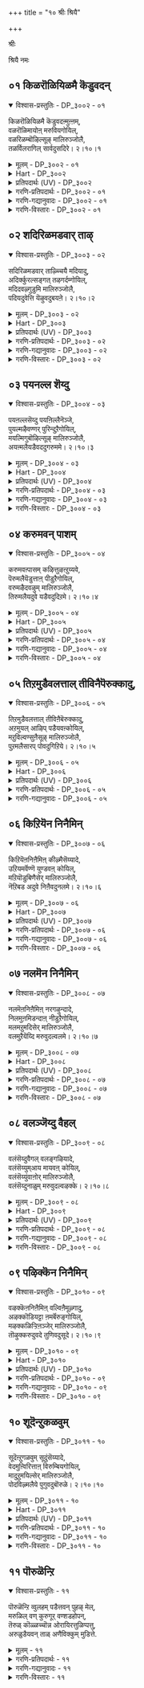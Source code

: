+++
title = "१० श्रीः श्रियै"

+++

श्रीः

श्रियै नमः

## ०१ किळरॊळियिळमै कॆडुवदन्

<details open><summary>विश्वास-प्रस्तुतिः - DP_३००२ - ०१</summary>

किळरॊळियिळमै कॆडुवदऩ्मुऩ्ऩम्,  
वळरॊळिमायोऩ् मरुवियगोयिल्,  
वळरिळम्बॊऴिल्सूऴ् मालिरुञ्जोलै,  
तळर्विलरागिल् सार्वदुसदिरे। २।१०।१
</details>

<details><summary>मूलम् - DP_३००२ - ०१</summary>

किळरॊळियिळमै कॆडुवदऩ्मुऩ्ऩम्,  
वळरॊळिमायोऩ् मरुवियगोयिल्,  
वळरिळम्बॊऴिल्सूऴ् मालिरुञ्जोलै,  
तळर्विलरागिल् सार्वदुसदिरे। २।१०।१
</details>

<details><summary>Hart - DP_३००२</summary>

Before you grow old and your youth goes away  
it is good to go to the temple  
where Māyon shines in Thirumalirunjolai  
surrounded by fresh flourishing groves:  
Going there, worshiping him without holding back X  
and dancing is the best thing you can do:
</details>

<details><summary>प्रतिपदार्थः (UV) - DP_३००२</summary>

**किळर्** = अऱिवु कॊऴुन्दु विट्टु वळरुम्; **ऒळि इळमै** = ऒळियोडु कूडिऩ इळमै; **कॆडुवदऩ् मुऩ्ऩम्** = कॆडुवदऱ्कु मुऩ्ऩे; **वळर् ऒळि** = इङ्गे वळर्गिऩ्ऱ ऒळियुडैय; **मायोऩ्** = ऎम्बॆरुमाऩ्; **मरुविय कोयिल्** = पॊरुन्दि इरुक्कुम् कोयिल्; **वळर् इळम्** = वळर्गिऩ्ऱ इळम्; **पॊऴिल् सूऴ्** = सोलैगळाल् सूऴन्द; **मालिरुञ्जोलै** = तिरुमालिरुञ्जोलै मलैयै; **तळर्वु** = तळर्चि; **इलर् आगि** = इल्लामल् इरुक्कुम् पोदे; **सार्वदु सदिरे** = सॆऩ्ऱु सेर्वदु मेलाऩदु
</details>

<details><summary>गरणि-प्रतिपदार्थः - DP_३००२ - ०१</summary>

किळर् =उक्किबरुव, ऒळि = तेजस्सू, इळमै = यौवनवू, कॆडुवदन् मुन्नम् = \(हाळागुवुदक्कॆ\) कॆडुवुदक्कॆ मुञ्चितवागिये, वळर् ऒळि = कडमॆयागद \(बॆळॆयुत्तिरुव\) तेजस्सन्नुळ्ळ, मायोन् = आश्चर्यकारियु \(भगवन्तनु\), मरुविय = नॆलसिरुव, कोयिल् = मन्दिरवागि, वळर् = बॆळॆयुत्तिरुव, इळ = ऎळॆय प्रायद, पिऴिल् = तोपुगळिन्द, शूऴ् = सुत्तुवरिदिरुव, मालिरुञ्जोलै = तिरुमालिरुञ्जोलैमलै क्षेत्रवन्नु कुरितु, तळर् वु इलर् = अलक्ष्यविल्लदवरु, आहिल् = आदरॆ, \(अवरु\), शार् वदु = सेरुवुदु, शदिरे = महदैश्वर्यवन्ने. 
</details>

<details><summary>गरणि-गद्यानुवादः - DP_३००२ - ०१</summary>

उक्कि बरुव तेजस्सू यौवनवू कॆडुवुदक्कॆ मुञ्चॆये, कडमॆयागद \(बॆळॆयुत्तिरुव\) तेजस्सन्नुळ्ल आश्चर्यकारियु \(भगवन्तनु\) नॆलसिरुव मन्दिरवागि, बॆळॆयुत्तिरुव ऎळॆय प्रायद तोपुगळिन्द सुत्तुवरिदिरुव तिरुमालिरुञ्जोलैमलै क्षेत्रवन्नु कुरितु अलक्षिसिदवरादरॆ, अवरु सेरुवुदु महदैश्वर्यवन्ने.
</details>

<details><summary>गरणि-विस्तारः - DP_३००२ - ०१</summary>

मनुष्यनु चिक्कवनागिरुवागले, अवन ऎळॆय प्रायदल्ले, माडबेकाद ऒन्दु मुख्य कॆलसविदॆ. सामान्यवागि, ऎल्लरन्तॆ, प्रापञ्चिक जीवनक्कॆ सम्बन्धिसिद कॆलसगळन्ने माडुत्ता कालकळॆयुवुदर बदलागि, तन्न उद्धारक्कागियू तानु यत्निसबेडवे? प्रापञ्चिक सम्बन्धवाद कॆलसगळिन्द ’बन्धन’ हॆच्चुवुदे विना ’बिडुगडॆ’युण्टागुवुदिल्ल. तन्न आत्मोद्धार कार्यक्कागि प्रतियॊब्बनू ऎळॆय वयस्सिनिन्दले मनःपूर्वकवागि प्रयत्निसबेकु. 

चिक्क वयस्सिनिन्दले माडबहुदाद आत्मोन्नतिय कार्य यावुदु? भगवन्तनु देशद बेरॆबेरॆ कडॆगळल्लि अर्चास्वरूपनागि नॆलसिद्दानॆ. इन्थ स्थळगळन्नु पवित्रक्षेत्रगळु ऎन्नुत्तारॆ. ई पवित्र क्षेत्रगळिगॆ होगुवुदु. अल्लि दिव्यमङ्गळ विग्रहनाद स्वामियन्नु दर्शन माडुवुदु. अवन तिरुवडिगळ सेवॆयल्लि आसक्ति वहिसुवुदु. इदरिन्द भक्ति हॆच्चि, भगवत्कृपॆगॆ तक्कवनागुत्तानॆ. इदु सुलभवू, हितवू, सन्तोषकरवू आदद्दु. 

इन्थ पवित्र क्षेत्रगळु भारतदल्लिनूर ऎण्टिवॆ ऎन्दु परिगणिसलागिदॆ. अवुगळल्लि ऒन्दु ई पाशुरदल्लि सूचिसिरुव तिरुमालिरुञ्जोलैमलै ऎम्बुदु. सुन्दरवागि बॆळॆयुत्तिरुव गिडमरगळिन्द तुम्बि शोभिसुव बॆट्टद मेल्गडॆ ऒन्दु देवालय. रमणीयवाद प्रकृतिय नडुवॆ भगवन्तनु. भक्तोद्धारक्कागिये अल्लि नॆलसिद्दानॆ. 

आळ्वाररु हेळुत्तारॆ- वयस्सु चिक्कदागिरुवागले, यौवन उक्कि बरुत्तिरुवागले, ऎन्दरॆ, देहदल्लि बलवू उत्साहवू तुम्बि, अवु कुन्दिहोगुवुदक्कॆ मुञ्चितवागिये, आश्चर्यकारियाद भगवन्तनु नॆलसिरुव पवित्रक्षेत्रगळल्लि ऒन्दागि, सस्यसमृद्धवागि, रमणीयवागि शोभिसुव तिरुमालिरुञ्जोलैमलै क्षेत्रक्कॆ यारु आसक्तियिन्द होगुत्तारो अवरुमहदैश्वर्य निधियाद भगवन्तनॊडनॆ सम्बन्धवन्नु पडॆदुकॊळ्ळुत्तारॆ.
</details>

## ०२ शदिरिळमडवार् ताऴ्

<details open><summary>विश्वास-प्रस्तुतिः - DP_३००३ - ०२</summary>

सदिरिळमडवार् ताऴ्च्चियै मदियादु,  
अदिर्क्कुरल्सङ्गत् तऴगर्दम्गोयिल्,  
मदिदवऴ्गुडुमि मालिरुञ्जोलै,  
पदियदुवेत्ति यॆऴुवदुबयऩे। २।१०।२
</details>

<details><summary>मूलम् - DP_३००३ - ०२</summary>

सदिरिळमडवार् ताऴ्च्चियै मदियादु,  
अदिर्क्कुरल्सङ्गत् तऴगर्दम्गोयिल्,  
मदिदवऴ्गुडुमि मालिरुञ्जोलै,  
पदियदुवेत्ति यॆऴुवदुबयऩे। २।१०।२
</details>

<details><summary>Hart - DP_३००३</summary>

The purpose of your life  
is to go to that temple and worship him  
in Thirumalirunjolai hills  
where the moon shines on the tops of the peaks  
and the roaring sound of the conches  
in the beautiful lord’s temple  
is louder than the music of the dances  
of lovely young women:
</details>

<details><summary>प्रतिपदार्थः (UV) - DP_३००३</summary>

**सदिर् इळ** = अऴगैयुम् इळमैयैयुम् उडैय; **मडवार्** = पॆण्गळिऩ्; **ताऴ्च्चियै** = पॊय्प् पेच्चुक्कळै; **मदियादु** = मदिक्कामल् मयङ्गामल्; **अदिर् कुरल्** = मुऴङ्गुगिऱ; **सङ्गत्तु** = पाञ्जजऩ्यत्तै उडैयवरुम्; **अऴगर् तम्** = अऴगरुमाऩ ऎम्बॆरुमाऩ्; **कोयिल्** = इरुक्कुम् कोयिल्; **मदि तवऴ्** = सन्दिरऩ् तवऴुम्; **कुडुमि** = सिगरत्तैयुडैय; **मालिरुञ्जोलै** = तिरुमालिरुञ्जोलै ऎऩ्ऩुम्; **पदियदु एत्ति** = अन्द तिरुप्पदियैत् तुदित्तु; **ऎऴुवदु** = पिऱविप् पॆरुङ्गडलिलिरुन्दु ऎऴुवदे; **पयऩे** = पयऩागुम्
</details>

<details><summary>गरणि-प्रतिपदार्थः - DP_३००३ - ०२</summary>

शदिर् = सॊबगिन, इळ = यौवनद, मडवार् = स्त्रीयर, ताऴ् च्चियै = सम्मोहनवन्नु, मदियादु = लक्षिसदॆ, अदिर् कुरल् शङ्गत्तु= मॊळगुव सद्दुळ्ळ शङ्खवुळ्ळ, अऴिहर् तम् कोयिल् = अळहर् अवर आलयवागि, मदि = चन्द्रनु, तवऴ् = तॆवळुवन्थ, कुडुमि = शिखरवुळ्ळ, मालिरुञ्जोलै = तिरुमालिरुञ्जोलैमलै ऎम्ब, पदि अदु= आ तिरुपतियन्नु, एत्ति = स्तुतिसि, ऎळुवदु = उद्धारगॊळ्ळुवुदु, पयने = प्रयोजनवे अल्लवे\! 
</details>

<details><summary>गरणि-गद्यानुवादः - DP_३००३ - ०२</summary>

सॊबगिन, यौवनद, स्त्रीयर सम्मोहवन्नु लक्षिसदॆ, मॊळगुव सद्दिन शङ्खवुळ्ळ अळहर् = अवर आलयवागिरुव, चन्द्रनु तॆवळुवन्थ शिखरवुळ्ळ, तिरुमालिरुञ्जोलै ऎम्ब आ तिरुपतियन्नु स्तुतिसि उद्धारगॊळ्ळुवुदु प्रयोजनवल्लवे? 
</details>

<details><summary>गरणि-विस्तारः - DP_३००३ - ०२</summary>

सॊबगिन, यौवनद, स्त्रीयर सम्मोहवन्नु लक्षिसदॆ, मॊळगुव सद्दिन शङ्खवुळ्ळ अळहर्-अवर आलयवागिरुव, चन्द्रनु तॆवळुवन्थ शिखरवुळ्ळ, तिरुमालिरुञ्जोलै ऎम्ब आ तिरुपतियन्नु स्तुतिसि उद्धारगॊळ्ळुवुदु प्रयोजनवल्लवे? 

उत्तमवाद प्रयोजन यावुदु? सुन्दरियरू यौवनवतियरू आद स्त्रीयर वैयारक्कू सम्मोहनक्कू ऒळगागि विषयसुखदल्लि तॊडगुवुदे? अथवा, नाना पवित्र क्षेत्रगळल्लि नॆलसिरुव भगवन्तनन्नु भजिसि पूजिसि उज्जीवनगॊळ्ळुवुदे? 

आळ्वाररु हेळुत्तारॆ- सुन्दर युवतियर सम्मोहनवन्नु लक्षिसदॆ, इन्द्रिय चापल्यक्कॆ ऒळगागदॆ, पवित्र क्षेत्र \(तिरुपति\) ऎनिसिद तिरुमालिरुं जोलै मलॆय अत्युन्नत शिखरदल्लि ’अऴहर्’ आगि नॆलसिरुव भगवन्तनन्नु कॊण्डाडुवुदरिन्द उज्जीवनगॊळ्ळुवुदे परम पुरुषार्थ, लक्ष्यवन्नॆल्ला अत्तकडॆगे तिरुगिसबेकु. 

“शदिर्” ऎम्बुदक्कॆ हिरिमॆ, महदैश्वर्य, सॊबगु, नॆलॆ, नाट्य, वैयार” ऎन्दॆल्ल अर्थवागुत्तदॆ.
</details>

## ०३ पयनल्ल शॆय्दु

<details open><summary>विश्वास-प्रस्तुतिः - DP_३००४ - ०३</summary>

पयऩल्लसॆय्दु पयऩिल्लैनॆञ्जे,  
पुयल्मऴैवण्णर् पुरिन्दुऱैगोयिल्,  
मयल्मिगुबॊऴिल्सूऴ् मालिरुञ्जोलै,  
अयऩ्मलैयडैवददुगरुममे। २।१०।३
</details>

<details><summary>मूलम् - DP_३००४ - ०३</summary>

पयऩल्लसॆय्दु पयऩिल्लैनॆञ्जे,  
पुयल्मऴैवण्णर् पुरिन्दुऱैगोयिल्,  
मयल्मिगुबॊऴिल्सूऴ् मालिरुञ्जोलै,  
अयऩ्मलैयडैवददुगरुममे। २।१०।३
</details>

<details><summary>Hart - DP_३००४</summary>

O heart! Doing useless things is not fruitful:  
The purpose of your life is to go to the divine hill  
of Thirumalirunjolai surrounded by beautiful groves  
and to worship the cloud-colored lord there:
</details>

<details><summary>प्रतिपदार्थः (UV) - DP_३००४</summary>

**नॆञ्जे!** = मऩमे!; **पयऩ् अल्ल** = पयऩऱ्ऱ सॆयलै; **सॆय्दु पयऩ् इल्लै** = सॆय्वदाल् पयऩिल्लै; **पुयल् मऴै** = मऴै पॆय्युम् मेगम् पोऩ्ऱ; **वण्णर्** = निऱत्तैयुडैय ऎम्बॆरुमाऩ्; **पुरिन्दु उऱै कोयिल्** = विरुम्बि वसिक्कुम् कोयिल्; **मयल् मिगु** = पार्प्पवर्गळैक् कवरुम् अऴगुडैय; **पॊऴिल् सूऴ्** = सोलैगळाल् सूऴ्न्द; **मालिरुञ्जोलै** = तिरुमालिरुञ्जोलै मलैयिऩ्; **अयऩ् मलै** = अरुगिलुळ्ळ मलैयै; **अडैवदु** = अडैवदुम्; **अदु करुममे** = सिऱन्ददे
</details>

<details><summary>गरणि-प्रतिपदार्थः - DP_३००४ - ०३</summary>

पयन् अल्ल = उपयोगविल्लद्दन्नु \(निष्फलवादद्दन्नु\), शॆय्दु = माडुवुदरिन्द, पयन् इल्लै नॆञ्जे = प्रयोजनविल्ल, मनस्से, पुयल् = वर्षाकालद, मऴै = मोडद, वण्नर् = बण्णदवनाद स्वामियु, पुरिन्दु= आशॆयिन्द, उऱै = नॆलसिरुव, कोयिल्= देवालयवाद, मयल् मिहु = बहळवागि भ्रान्तिगॊळिसुव, पॊऴिल् = तोपुगळिन्द, शूऴ् = सुत्तुवरिदिरुव, मालिरुञ्जोलै = तिरुमालिरुञ्जोलैमलै ऎम्ब, अयन् मलै = हुट्टिल्लदवन तिरुमलॆयन्नु \(बॆट्टवन्नु\), अडैवदु अदु = सेरुवुदु ऎम्बुदु, करुममे = कर्तव्यवे. 
</details>

<details><summary>गरणि-गद्यानुवादः - DP_३००४ - ०३</summary>

मनस्से, उपयोगविल्लद्दन्नु \(निष्फलवादद्दन्नु\) माडुवुदरिन्द प्रयोजनविल्ल. मळॆगालद मोडद बण्णदवनाद स्वामियु आशॆयिन्द नॆलसिरुव देवालयवाद, बहळवागि भ्रान्तिगॊळिसुव \(चित्ताकर्षकवाद\) तोपुगळिन्द सुत्तुवरिदिरुव तिरुमालिरुञ्जोलैमलै ऎम्ब, हुट्टिल्लदवन बॆट्टवन्नु सेरुवुदे कर्तव्य. 
</details>

<details><summary>गरणि-विस्तारः - DP_३००४ - ०३</summary>

आळ्वाररु हेळुत्तारॆ- विषय सुखक्कॆ ऒळपडुवुदु निष्फलवाद कॆलस. अदक्कॆ ईडागि प्रयोजनवेनु? तिरुमालिरुञ्जोलै मलैयशिखरदल्लि कार्मुगिल बण्णदवनाद भगवन्तनु नॆलसिद्दानॆ. अल्लिगॆ होगि, अवनन्नु पडॆयलॆत्निसुवुदे निजवाद फलप्रदवाद कर्तव्य.
</details>

## ०४ करुमवन् पाशम्

<details open><summary>विश्वास-प्रस्तुतिः - DP_३००५ - ०४</summary>

करुमवऩ्पासम् कऴित्तुऴऩ्ऱुय्यवे,  
पॆरुमलैयॆडुत्ताऩ् पीडुऱैगोयिल्,  
वरुमऴैदवऴुम् मालिरुञ्जोलै,  
तिरुमलैयदुवे यडैवदुदिऱमे। २।१०।४
</details>

<details><summary>मूलम् - DP_३००५ - ०४</summary>

करुमवऩ्पासम् कऴित्तुऴऩ्ऱुय्यवे,  
पॆरुमलैयॆडुत्ताऩ् पीडुऱैगोयिल्,  
वरुमऴैदवऴुम् मालिरुञ्जोलै,  
तिरुमलैयदुवे यडैवदुदिऱमे। २।१०।४
</details>

<details><summary>Hart - DP_३००५</summary>

The right thing is to go to the divine Thirumalirunjolai  
where clouds that drop rain move around the famous hills  
and worship the lord  
who carried Govardhana mountain  
to save the cowherds and the cows from the storm  
and remove the bad karma of all people:
</details>

<details><summary>प्रतिपदार्थः (UV) - DP_३००५</summary>

**करुम** = ऎळिदिल् पोक्क मुडियाद; **वऩ् पासम्** = अरिय करुम पासङ्गळै; **कऴित्तु** = पोक्किक् कॊळ्ळ; **उऴऩ्ऱु** = कैङ्कर्यम् सॆय्य वेण्डुमायिऩ्; **उय्यवे** = उय्वदऱ्काग; **पॆरु मलै** = कोवर्त्तऩ मलैयै; **ऎडुत्ताऩ्** = ऎडुत्त कण्णऩै; **पीडु उऱै** = तऩ् पॆरुमै ऎल्लाम् विळङ्गुम्बडि; **कोयिल्** = इरुक्कुम् कोयिलाऩ; **वरु मऴै तवऴुम्** = वरुगिऱ मेगङ्गळ् तवऴुम्; **मालिरुम्** = उयर्न्दु परन्द; **सोलै** = सोलैगळैयुडैय; **तिरु मलै अदुवे** = तिरु मलैयै; **अडैवदु तिऱमे** = अडैवदे सिऱन्ददागुम्
</details>

<details><summary>गरणि-प्रतिपदार्थः - DP_३००५ - ०४</summary>

करुमम् = कर्मवॆम्ब, वन् पाशम् = बलवाद बन्धनवन्नु, कऴत्तु= कडिदु हाकि, \(तॊलगिसि\), उऴन्ऱु = दासनागि अलॆदाडुत्ता, उय्यवे = उज्जीवनगॊळ्ळुवुदक्कागिये, पॆरुमलै ऎडुत्तान् = बलु दॊड्ड बॆट्टवन्नॆत्तिदवन, पीडु = महामहिमॆयन्नु, उऱै = हेळुवन्थ \(बॆळगिसुवन्थ\), कोयिल् = आलयवाद, वरु मऴै =बरुव मळॆय मोडगळु, तवऴुम् =तॆवळिकॊण्डु होगुवन्थ, मालिरुञ्जोलै = तिरुमालिरुञ्जोलैमलै, ऎम्ब तिरुमलै = श्रेष्ठवाद बॆट्टवु, अदुवे = अदन्ने, अडैवदु = सेरुवुदु, तिऱमे = उपायवे \(मार्गवे\).
</details>

<details><summary>गरणि-गद्यानुवादः - DP_३००५ - ०४</summary>

कर्मवॆम्ब बलवाद बन्धनवन्नु कडिदुहाकि \(तॊलगिसि\), दासनागि अलॆदाडुत्ता, उज्जीवनगॊळ्ळुवुदक्कागिये, बलु दॊड्ड बॆट्टवन्नॆत्तिदवन महामहिमॆयन्नु हेळुवन्थ \(बॆळगिसुवन्थ\) देवालयवाद, बरुव मळॆय मोडगळु तॆवळिकॊण्डु होगुवन्थ तिरुमालिरुञ्जोलैमलै ऎम्ब श्रेष्ठवाद आ बॆट्टवन्नु सेरुवुदे उपाय \(मार्ग\).
</details>

<details><summary>गरणि-विस्तारः - DP_३००५ - ०४</summary>

उज्जीवनगॊळ्ळुवुदक्कॆ एनु उपाय? ऎम्बुदन्नु इल्लि हेळलागुत्तदॆ. 

आळ्वाररु हेळुत्तारॆ- कर्म ऎम्बुदु बलु बलवाद बन्धन. अदन्नु कडिदुहाकिद हॊरतु मनुष्यनु उज्जीविसलार. अदक्कॆ तक्क उपायवेनॆम्बुदन्नु अरितुकॊळ्ळदन्तॆ, अलॆदाडुत्ता होगुवुदरिन्द फलवेनु? भगवन्तनु बालकृष्णनागि बॆळॆयुत्तिरुवागले बलुदॊड्ड बॆट्टवाद गोवर्धनगिरियन्नु ऎत्ति कॊडॆयन्तॆ हिडिदु अदाडियल्लि गोवुगळन्नू गोपालकरन्नू देवेन्द्रन कडुकोपद फलवाद बिरुसु मळॆयिन्द रक्षिसिदनल्लवे\! आन अपरिमितवाद महिमॆयन्नु बॆळगिसुवन्थ देवालय तिरुमालिरुञ्जोलै ऎम्ब तिरुमलॆय अत्युन्नत शिखरदल्लिदॆ. आ पवित्रवाद बॆट्टवन्नु सेरुवुदु, अल्लि नॆलसिरुव दिव्यसुन्दर मूर्तियन्नु \(अऴहर्\) भजिसि पूजिसुवुदु. कर्मबन्धनदिन्द बिडुगडॆ हॊन्दुवुदक्कू, उज्जीवनगॊळ्ळुवुदक्कू इदे सुलभवू उत्तमवू आगिरुव उपाय.
</details>

## ०५ तिऱमुडैवलत्ताल् तीविनैपॆरुक्कादु,

<details open><summary>विश्वास-प्रस्तुतिः - DP_३००६ - ०५</summary>

तिऱमुडैवलत्ताल् तीविऩैबॆरुक्कादु,  
अऱमुयल् आऴिप् पडैयवऩ्कोयिल्,  
मऱुविल्वण्सुऩैसूऴ् मालिरुञ्जोलै,  
पुऱमलैसारप् पोवदुगिऱिये। २।१०।५
</details>

<details><summary>मूलम् - DP_३००६ - ०५</summary>

तिऱमुडैवलत्ताल् तीविऩैबॆरुक्कादु,  
अऱमुयल् आऴिप् पडैयवऩ्कोयिल्,  
मऱुविल्वण्सुऩैसूऴ् मालिरुञ्जोलै,  
पुऱमलैसारप् पोवदुगिऱिये। २।१०।५
</details>

<details><summary>Hart - DP_३००६</summary>

Do not increase your karma doing bad things in your life:  
Go to the temple in Thirumalirunjolai  
surrounded by pure beautiful springs  
and worship him who carries the discus:  
That is the dharmic path that you should take:
</details>

<details><summary>प्रतिपदार्थः (UV) - DP_३००६</summary>

**तिऱम् उडै** = पलवगैप्पट्ट; **वलत्ताल्** = वलिमैयैक् कॊण्डु; **तीविऩै** = पावङ्गळै; **पॆरुक्कादु** = मिगैयागच् चॆय्यामल्; **अऱम् मुयल्** = अऱत्तै निलै निऱुत्त; **आऴि** = सक्करत्तैये; **पडैयवऩ्** = आयुदमागवुडैय पॆरुमाऩिऩ्; **कोयिल्** = कोयिलाऩ; **मऱु इल्** = कुऱ्ऱमऱ्ऱ; **वण् सुऩै सूऴ्** = नल्ल सुऩैगळाल् सूऴ्न्द; **मालिरुञ्जोलै** = तिरुमलैयिऩ्; **पुऱमलै सार** = वॆळिप्पुऱ मलैयै सार्न्दु; **पोवदु किऱिये** = अडैवदु नल्ल उपायमागुम्
</details>

<details><summary>गरणि-प्रतिपदार्थः - DP_३००६ - ०५</summary>

तिऱम् उडै = देहदॊन्दिगॆ, \(कूडिद\), वलत्ताल् = बलदिन्द, ती विनै = कॆट्टकॆलसगळन्नु \(कडुपापगळन्नु\), पॆरुक्कादु = बॆळॆसदन्तॆ \(हॆच्चुमाडिकॊळ्ळदन्तॆ\), अऱम् = धर्मवन्नु, मुयल्= बिडदॆ नडॆसुव, आऴि पडैयवन् = चक्रायुधधारिय, कोयिल् = देवालयवाद, मऱु इल् = कॊळॆयिल्लद, वण्शुनै = सुन्दरवाद प्रवाहगळिन्द, शूऴ् = सुत्तुवरिदिरुव, मालिरुञ्जोलै = तिरुमालिरुञ्जोलै ऎम्ब, पुऱम् मलै = ऎदुरल्लिरुव \(मग्गुलल्लिरुव\) बॆट्टवन्नु, शार पोवदु = सेरलु होगुवुदु, किऱिये = सदुपायवे. 
</details>

<details><summary>गरणि-गद्यानुवादः - DP_३००६ - ०५</summary>

आळ्वाररु हेळुत्तारॆ- इन्द्रियगळु देहद मूलक कॆलस माडुत्तवॆ. अवु मनस्सन्नू देहवन्नूविषय सुखगळ कडॆगॆ सॆळॆदुबिडुत्तवॆ. देहदल्लि बलविरुत तनक ई इन्द्रियगळ हव्यास बॆळॆयुत्तले होगुत्तदॆ. परिणामवागि, मनुष्यनु कॆट्टकॆलसगळल्लि तॊडगुत्तानॆ. पापवन्नु बॆळॆसुत्तले होगुत्तानॆ. इदु कर्मबन्धनवन्नु हॆच्चुमाडुत्तले होगुत्तानॆ. ई कर्मबन्धनदिन्द बिडुगडॆ हॊन्दबेडवे? इदक्कॆ सुलभवाद उपायविदॆ. आश्रितरन्नु रक्षिसुवुदक्कॆ भगवन्तनु बद्धनागिद्दानॆ. अवन धर्म आश्रितरक्षणॆये. अदन्नु अवनु तप्पदॆ नडॆसुत्तिद्दानॆ. चक्रायुधवन्नु हिडिदिरुव आ स्वामियु कर्मवॆम्ब पाशवन्नु तुण्डरिसि हाकुत्तानॆ. अवनु कृपापूर्ण. आश्रितरन्नु उद्धरिसुवुदक्कागिये, नानापवित्रक्षेत्रगळल्लि अर्चामूर्तियागि नॆलसिद्दानॆ. आ क्षेत्रगळिगॆ होगि, भगवन्तनन्नु भजिसि पूजिसबेकु. अन्थ ऒन्दु पवित्रक्षेत्रवे तिरुमालिरुञ्जोलैमलै. आ तिरुमलॆयु निर्मलवाद नीरिन प्रवाहदिन्द सुत्तुवरियल्पट्टु, रमणीयवागिदॆ. अल्लिगॆ होगिसेरुवुदे भगवन्तन कृपॆयन्नु पडॆदुकॊळ्ळुवुदक्कॆ सदुपाय.
</details>

## ०६ किऱियॆन निनैमिन्

<details open><summary>विश्वास-प्रस्तुतिः - DP_३००७ - ०६</summary>

किऱियॆऩनिऩैमिऩ् कीऴ्मैसॆय्यादे,  
उऱियमर्वॆण्णॆ युण्डवऩ् कोयिल्,  
मऱियॊडुबिणैसेर् मालिरुञ्जोलै,  
नॆऱिबड अदुवे निऩैवदुनलमे। २।१०।६
</details>

<details><summary>मूलम् - DP_३००७ - ०६</summary>

किऱियॆऩनिऩैमिऩ् कीऴ्मैसॆय्यादे,  
उऱियमर्वॆण्णॆ युण्डवऩ् कोयिल्,  
मऱियॊडुबिणैसेर् मालिरुञ्जोलै,  
नॆऱिबड अदुवे निऩैवदुनलमे। २।१०।६
</details>

<details><summary>Hart - DP_३००७</summary>

Do not do bad deeds  
but think of doing good deeds:  
He who stole butter from the pot kept in the uri  
stays in the temple in Thirumalirunjolai  
where deer play with their fawns:  
It is good to think of him and worship him with devotion:
</details>

<details><summary>प्रतिपदार्थः (UV) - DP_३००७</summary>

**कीऴ्मै** = इऴिवाऩ सॆयल्गळै; **सॆय्यादे** = सॆय्यामल् इरुप्पदु; **किऱि ऎऩ** = नल्ल उपायमॆऩ्ऱु; **निऩैमिऩ्!** = निऩैयुङ्गळ्; **उऱि अमर्** = उऱियिले सेमित्तु वैत्त; **वॆण्णॆय्** = वॆण्णॆयै; **उण्डवऩ्** = उण्डवऩ् वाऴुम्; **कोयिल्** = कोयिल् अरुगिल्; **मऱियॊडु** = तऩ् कुट्टिगळुडऩ्; **पिणै सेर्** = पॆण् माऩ् सेर्न्दु वाऴुम्; **मालिरुञ्जोलै** = तिरुमलैयिऩ्; **नॆऱि पड** = वऴियिल् सॆल्ल वेण्डुम् ऎऩ्गिऱ; **अदुवे** = अन्द निऩैवु ऒऩ्ऱैये; **निऩैवदु नलमे** = निऩैप्पदु नल्लदु
</details>

<details><summary>गरणि-प्रतिपदार्थः - DP_३००७ - ०६</summary>

किऱि ऎन = सदुपायवॆन्दु, निनैमिन्= तिळियिरि. कीऴ् मै शॆय्यादे= कीळु कॆलसगळन्नु माडदन्तॆ, उऱि अमर् = नॆलुवुगळल्लि कूडिट्ट, वॆण्णॆय् उण्डवन् = बॆण्णॆयन्नु उण्डवन, कोयिल् = देवालयवाद, मऱियॊडु =जिङ्कॆय मरियॊडनॆ, पिणै शेर् = कूडिकॊण्डिरुव, मालिरुञ्जोलै = तिरुमालिरुञ्जोलैमलै ऎम्बुदरॆ, नॆऱि = दारियन्नु, पड = नडॆयुवुदु, अदुवे =ऎम्बुदन्ने, निनैवदु = स्मरिसुवुदु, नलमे = ऒळ्ळॆयदे \(सरि\). 
</details>

<details><summary>गरणि-गद्यानुवादः - DP_३००७ - ०६</summary>

\(इदु\) सदुपायवॆन्दु तिळियिरि. कीळु कॆलसगळन्नु माडदन्तॆ नॆलुवुगळल्लि कूडिट्ट बॆण्णॆयन्नुण्डवन देवालयवाद, जिङ्कॆय मरियॊडनॆ कूडिकॊण्डिरुव तिरुमालिरुञ्जोलै मलॆय दारियन्नु नडॆयुवुदु \(हिडियुवुदु\) ऎम्बुदन्ने स्मरिसुवुदु \(चिन्तिसुवुदु\) ऒळ्ळॆयदु. 
</details>

<details><summary>गरणि-विस्तारः - DP_३००७ - ०६</summary>

आळ्वाररु हेळुत्तारॆ- इन्द्रियगळिगॆ वशनागि कीळु बगॆय कॆलसगळन्नु माडुवुदरिन्द, पापराशि बॆळॆयुत्ता होगुत्तदॆ. कर्मपाशदिन्द बिडुगडॆ हॊन्दुवुदक्कॆ भगवन्तनु नॆलसिरुव पवित्र क्षेत्रगळिगॆ होगि अल्लि भगवन्तनन्नु भजिसि पूजिसि उद्धारगॊळ्ळबेकल्लवे? श्रीकृष्णनागि अवतरिसि, गॊल्लर मनॆगळल्लि अवरु ऎत्तरवाद कडॆगळल्लि, नॆलुवुगळल्लि कूडिट्ट बॆण्णॆयन्नु यारिगू तिळियदन्तॆ उण्डवनाद विस्मयकारियाद भगवन्तनु तिरुमालिरुं जोलैमलै क्षेत्रदल्लि दिव्यसुन्दरनागि \(अऴहर् आगि\) नॆलसिद्दानॆ. आ क्षेत्र बहळ प्रशान्तवादद्दु. अल्लि जिङ्कॆगळु तम्मतम्म मरिगळॊन्दिगॆ निर्भयवागि जीविसुत्तवॆ. आ क्षेत्रवन्नु सेरबेकु, अदर दारियन्नु हिडियबेकु ऎम्ब चिन्तनॆयन्नु ऎडॆबिडदॆ नडॆसुवुदू, उज्जीवनक्कॆ ऒन्दु सदुपायवे. एकॆन्दरॆ, बलवाद चिन्तनॆयु, ऎन्दादरॊन्दु दिन कार्यरूपक्कॆ बरुवुदु. आ पवित्रक्षेत्रवन्नु सेरबहुदु. भगवन्तन सेवॆयू दॊरॆयुत्तदॆ.
</details>

## ०७ नलमॆन निनैमिन्

<details open><summary>विश्वास-प्रस्तुतिः - DP_३००८ - ०७</summary>

नलमॆऩनिऩैमिऩ् नरगऴुन्दादे,  
निलमुऩमिडन्दाऩ् नीडुऱैगोयिल्,  
मलमऱुमदिसेर् मालिरुञ्जोलै,  
वलमुऱैयॆय्दि मरुवुदल्वलमे। २।१०।७
</details>

<details><summary>मूलम् - DP_३००८ - ०७</summary>

नलमॆऩनिऩैमिऩ् नरगऴुन्दादे,  
निलमुऩमिडन्दाऩ् नीडुऱैगोयिल्,  
मलमऱुमदिसेर् मालिरुञ्जोलै,  
वलमुऱैयॆय्दि मरुवुदल्वलमे। २।१०।७
</details>

<details><summary>Hart - DP_३००८</summary>

Think only of doing good deeds and you will not go to hell:  
The lord who took the form of a boar and split open the earth  
stays in the temple of Thirumalirunjolai  
where the faultless bright moon shines:  
If you circle that hill,  
goodness will abound in your life:
</details>

<details><summary>प्रतिपदार्थः (UV) - DP_३००८</summary>

**नरग** = संसार सागरमाऩ नरगत्तिल्; **अऴुन्दादे** = अऴुन्दामल् इरुप्पदे; **नलमॆऩ** = नऩ्मैयाऩदु ऎऩ्ऱु; **निऩैमिऩ्!** = निऩैयुङ्गळ्; **मुऩम्** = मुऩ्बु ऒरु कालत्तिल्; **निलम्** = वरागमाग अवतरित्तुप् पूमियै; **इडन्दाऩ्** = कोट्टाल् कुत्ति ऎडुत्तवऩ्; **नीडु उऱै** = नित्यवासम् सॆय्युम्; **कोयिल्** = कोयिल्; **मलम् अऱु** = कळङ्गमऱ्ऱ; **मदि सेर्** = सन्दिरऩ् उलावुम्; **मालिरुञ्जोलै** = इम्मलैयै; **वलम् मुऱै** = मुऱैयाग वलम् वन्दु; **ऎय्दि मरुवुदल्** = तुदित्तु वणङ्गुवदे; **वलमे** = सालच्चिऱन्ददु
</details>

<details><summary>गरणि-प्रतिपदार्थः - DP_३००८ - ०७</summary>

नलम् ऎन = श्रेयस्करवॆन्दु, निनैमिन् = तिळियिरि, नाह अऴुन्दादे = नरकदल्लि बिद्दु तॊळलदॆ, निलम् = भूमियन्नु, मुनम् = हिन्दॆ ऒन्दु कालदल्लि, इडन्दान् = हिडिदु मेलक्कॆत्तिदवनु, नीडु = शाश्वतवागि, उऱै = नॆलसिरुव, कोयिल् = देवालयवागि, मलम् अऱु = कळङ्कवन्नॆल्ला तॊडॆदु हाकिरुव, मदि शेर् = चन्द्रनु सेरुवन्थ, मालिरुञ्जोलै = तिरुमालिरुञ्जोलै मलैयन्नु, वलम् मुऱै ऎय्दि = बलगडॆयिन्द क्रमवरितु सेरि, मरुवुदल् = \(भगवन्तनॊडनॆ\) कूडिकॊळ्ळुवुदु. वलमे = आज्ञॆयल्लवे \(बलवल्लवे\)? 
</details>

<details><summary>गरणि-गद्यानुवादः - DP_३००८ - ०७</summary>

नरकदल्लि बिद्दु तॊळलदॆ इरुवुदक्कॆ इदु श्रेयस्करवॆन्दु तिळियिरि. हिन्दॆ, ऒन्दु कालदल्लि, भूमियन्नु हिडिदु ऎत्तिदवनु शाश्वतवागि नॆलसिरुव देवालयवागि कळङ्करहितनाद चन्द्रनु सेरुवन्थ तिरुमालिरुञ्जोलैमलैयन्नु बलगडॆयिन्द \(प्रदक्षिणॆयागि\) क्रमवरितु सेरि, \(भगवन्तनॊडनॆ\) कूडिकॊळ्ळुवुदु बलवे अल्लवे? \(आज्ञॆये अल्लवे?\) \(जयवे अल्लवे?\)
</details>

<details><summary>गरणि-विस्तारः - DP_३००८ - ०७</summary>

आळ्वाररु हेळुत्तारॆ- नरकदल्लि बिद्दु तॊळलुवुदक्किन्तलू भगवन्तनु नॆलसिरुव पवित्रक्षेत्रगळिगॆ होगि स्वामिय सेवॆयल्लि तॊडगुवुदु श्रेयस्करवाद मार्गवल्लवे? हिन्दॆ, हिरण्याक्षनॆम्ब राक्षसनु भूमियन्नु अपहरिसि नीरिनल्लि बच्चिट्टिद्द कालदल्लि, भगवन्तनु महावराहनागि अवतरिसि, नीरिनल्लु मुळुगि, भूमियन्नु तन्न कोरॆहल्लुगळिन्द हिडिदु मेलक्कॆत्ति, अदर स्थानदल्लि अदन्नु निल्लिसिद उपकारियल्लवे? आश्रित रक्षणॆये भगवन्तन धर्मवल्लवे? अदक्कागिये अवनुभूमिय मेलॆ अर्चावतारियागि नॆलसिरुव पवित्र क्षेत्रगळल्लि ऒन्दाद तिरुमालिरुञ्जोलैमलै क्षेत्रक्कॆ होगि, प्रदक्षिण पूर्वकवागि भगवत्सन्निधियन्नु सेरि, अवनन्नु भजिसि पूजिसुवुदरिन्द, नरकदल्लि तॊळलुवुदन्नु जयिसिदन्तॆये अल्लवे? इदन्ने भगवदाज्ञॆयॆन्दू, अवनित्त बलवॆन्दू भाविसबेडवे?
</details>

## ०८ वलञ्जॆय्दु वैहल्

<details open><summary>विश्वास-प्रस्तुतिः - DP_३००९ - ०८</summary>

वलंसॆय्दुवैगल् वलङ्गऴियादे,  
वलंसॆय्युम्आय मायवऩ् कोयिल्,  
वलंसॆय्युंवाऩोर् मालिरुञ्जोलै,  
वलंसॆय्दुनाळुम् मरुवुदल्वऴक्के। २।१०।८
</details>

<details><summary>मूलम् - DP_३००९ - ०८</summary>

वलंसॆय्दुवैगल् वलङ्गऴियादे,  
वलंसॆय्युम्आय मायवऩ् कोयिल्,  
वलंसॆय्युंवाऩोर् मालिरुञ्जोलै,  
वलंसॆय्दुनाळुम् मरुवुदल्वऴक्के। २।१०।८
</details>

<details><summary>Hart - DP_३००९</summary>

Do not do bad things and spend your life in vain:  
Go around the temple of Māyavan every day  
where the gods come and circle the hills of Thirumalirunjolai:  
Get into the habit of circling that hill  
and it will bring you good fortune:
</details>

<details><summary>प्रतिपदार्थः (UV) - DP_३००९</summary>

**वलम् सॆय्दु** = वलिमैयै वळर्त्तु; **वैगल् वलम्** = निरन्तरमाऩ अन्द वलिमैयै; **कऴियादे** = इतर विषयङ्गळिल् वीणाक्कामल्; **वलम् सॆय्युम्** = अडियार्गळुक्कु अनुकूलम् सॆय्युम्; **आय मायवऩ्** = कण्णऩाऩ मायवऩ्; **कोयिल्** = कोयिल्; **वाऩोर्** = परमबदत्तिलिरुप्पवर्गळ्; **वलम् सॆय्युम्** = वलम् सॆय्युम्; **मालिरुञ्जोलै** = तिरु मालिरुञ्जोलैयै; **नाळुम् वलम् सॆय्दु** = तिऩमुम् वलम् वरुवदे; **मरुवुदल् वऴक्के** = अडैयत्तगुन्ददु
</details>

<details><summary>गरणि-प्रतिपदार्थः - DP_३००९ - ०८</summary>

वलम् शॆय्दु = बलवन्नुण्टुमाडि, वैहल् = यावागलू, वलम् कऴियादे= आ बलवन्नु कळॆदुकॊळ्ळदन्तॆ, वलम् शॆय्युम् = गॆलुवन्नुण्टुमाडुव, आयन् = गोपालनाद, मायन् = आश्चर्यकारिय, कोयिल् = देवालयवागि, वलम् शॆय्युम् = प्रदक्षिणॆ माडुव, वानोर् = देवतॆगळ \(नित्यसूरिगळ\), मालिरुञ्जोलै = तिरुमालिरुञ्जोलैयन्नु, वलम् शॆय्दु = प्रदक्षिणॆ माडि, नाळुम् = दिनदिनवू, मरुवुदल् = \(भगवन्तनॊडनॆ\) कूडिकॊण्डिरुवुदु, वऴक्के = युक्तवादद्दे. 
</details>

<details><summary>गरणि-गद्यानुवादः - DP_३००९ - ०८</summary>

बलवन्नुण्टुमाडि, यावागलू, आ बलवन्नु कळॆदुकॊळ्ळदन्तॆ, गॆलुवन्नुण्टुमाडुव गोपालनाद आश्चर्यकारिय देवालयवागि, देवतॆगळु \(नित्यसूरिगळू\) प्रदक्षिणॆ माडुवन्थ तिरुमालिरुञ्जोलैयन्नु दिनदिनवू प्रदक्षिणॆमाडि \(भगवन्तनॊडनॆ\) कूडिकॊळ्ळुवुदु युक्तवादद्दॆ. 
</details>

<details><summary>गरणि-विस्तारः - DP_३००९ - ०८</summary>

आळ्वाररु हेळुत्तारॆ- भगवन्तनु नमगॆ देहबलवन्नु कृपॆमाडिद्दानॆ. इन्द्रियगळिगॆ वशरागि नावु अदन्नु कॆट्टरीतियल्लि कळॆदुकॊळ्ळद हागॆ नमगॆ स्वामियु बुद्धिबलवन्नू दयॆनीडिद्दानॆ. हीगॆ नावु इन्द्रियगळन्नु गॆल्ललु साध्यवागुत्तदॆ. गोपालर कुलदल्लि अवतरिसि, आश्चर्यकारि ऎनिसिकॊण्ड श्रीकृष्णभगवन्तन कृपॆयिन्दले इदॆल्ला. ई विषयवन्नु मनगण्डु नावु भगवन्तन तिरुवडिगळ सेवॆयल्लि तॊडगबेडवे. नानापवित्रक्षेत्रगळल्लि स्वामियु अर्चावतारियागि नॆलसिद्दानष्टॆ. तिरुमालिरुञ्जोलैमलै ऎम्बुदु अन्थ पवित्रक्षेत्रगळल्लि ऒन्दु. देवतॆगळू नित्यसूरिगळू तम्मतम्म वासस्थळगळिन्द अल्लिगॆ बन्दु क्षेत्रवदु. आद्दरिन्द, नावू अल्लिगॆ होगबेकु. भगवन्तन दर्शन पडॆदुकॊळ्ळबेकु. प्रदक्षिण नमस्करादिगळन्नू प्रतिदिनवू माडुत्ता, भगवन्तनन्नु भजिसि पूजिसुत्ता, अवनॊडनॆ कूडिकॊळ्ळबेकु. इदे युक्तवाद कॆलस, इदरिन्द नमगॆ श्रेयस्सु खण्डित.
</details>

## ०९ पऴिक्कॆन निनैमिन्

<details open><summary>विश्वास-प्रस्तुतिः - DP_३०१० - ०९</summary>

वऴक्कॆऩनिऩैमिऩ् वल्विऩैमूऴ्गादु,  
अऴक्कॊडियट्टा ऩमर्बॆरुङ्गोयिल्,  
मऴक्कळिऱ्ऱिऩञ्जेर् मालिरुञ्जोलै,  
तॊऴुक्करुदुवदे तुणिवदुसूदे। २।१०।९
</details>

<details><summary>मूलम् - DP_३०१० - ०९</summary>

वऴक्कॆऩनिऩैमिऩ् वल्विऩैमूऴ्गादु,  
अऴक्कॊडियट्टा ऩमर्बॆरुङ्गोयिल्,  
मऴक्कळिऱ्ऱिऩञ्जेर् मालिरुञ्जोलै,  
तॊऴुक्करुदुवदे तुणिवदुसूदे। २।१०।९
</details>

<details><summary>Hart - DP_३०१०</summary>

Do not think it is just a custom to circle the temple:  
If you circle the temple in Thirumalirunjolai  
where strong male elephants live together in groups  
and worship the lord who killed the devil Putana  
when she came to feed him poisonous milk,  
bad karma will not come to you  
and you will be successful in whatever you do:
</details>

<details><summary>प्रतिपदार्थः (UV) - DP_३०१०</summary>

**वल्विऩै** = कॊडिय पाबङ्गळिल्; **मूऴ्गादु** = मूऴ्गामल्; **वऴक्कु ऎऩ** = इरुप्पदु स्वरूपम् ऎऩ्ऱु; **निऩैमिऩ्** = निऩैयुङ्गळ्; **अऴक् कॊडि** = पेयाऩ पॆण्णै; **अट्टाऩ्** = अऴित्तवऩ्; **अमर्** = पॊरुन्दि इरुक्कुम्; **पॆरुङ्गोयिल्** = पॆरुङ्गोयिल्; **मऴक् कळिऱ्ऱु** = इळमैयाऩ याऩै; **इऩम् सेर्** = कूट्टङ्गळ् सेर्न्दिरुक्कुम्; **मालिरुञ्जोलै** = तिरुमालिरुञ्जोलैयै; **तॊऴ** = तॊऴ वेण्डुम् ऎऩ्ऱु; **करुदुवदे** = करुदुवदैये; **तुणिवदु** = वॆऱ्ऱिक्कुक् कारणम्; **सूदे** = ऎऩ्ऱु निऩैमिऩ्
</details>

<details><summary>गरणि-प्रतिपदार्थः - DP_३०१० - ०९</summary>

वऴक्कु ऎन = युक्तवाद क्रम ऎन्दु, निनैमिन् = भाविसिरि \(तिळियिरि\), वल् विनै = क्रूरपापगळल्लि, मूऴ् हादु = मुळुगिरदन्तॆ, अऴल् कॊडि = काळ्किच्चन्नु, अट्टान् = नुङ्गि हाकिदवनु, अमर् = नॆलसिरुव, पॆरु कोयिल् = प्रसिद्धवाद देवालयवागि, मऴ = यौवनद, कळिऱु = आनॆगळ, इनम् = गुम्पुगळु, शेर् = कूडुव, \(सेरुव\) मालिरुञ्जोलै = तिरुमालिरुञ्जोलै क्षेत्रवन्नु \(स्वामियन्नु\), तॊऴ = पूजिसलु, करुदुवदे = आशिसुवुदे, तुणिवदु = निश्चयिसुवुदु, शूदे = उपायवे सरि. 
</details>

<details><summary>गरणि-गद्यानुवादः - DP_३०१० - ०९</summary>

युक्तवाद क्रमवॆन्दु भाविसिरि. क्रूरपापगळल्लि मुळुगिरदन्तॆ, काळ्किच्चन्नु नुङ्गि हाकिदवनु नॆलसिरुव प्रसिद्धवाद देवालयवागि, यौवनद आनॆगळ गुम्पुगळु सेरुव तिरुमालिरुञ्जोलै क्षेत्रवन्नु \(स्वामियन्नु\) पूजिसलु आशिसुवुदू मत्तु दृढवागि निश्चयिसुवुदू सदुपायवे सरि. 
</details>

<details><summary>गरणि-विस्तारः - DP_३०१० - ०९</summary>

“काळ्किच्चन्नु नुङ्गि हाकिदवनु” – भगवन्तनु श्रीकृष्णनागि अवतरिसि, नन्दगोकुलदल्लॆ बॆळॆयुत्तिद्दाग, अवनू सह गोवळबालकरॊडनॆ दनकरुगळ हिन्दॆ अवुगळन्नु मेयिसुव निमित्त काडिगॆ प्रतिदिनवू होगुत्तिद्दनु. ऒन्दु दिन, अवरॆल्लरू काडिनल्लिरुवाग, भयङ्करवाद काळ्किच्चु काणिसिकॊण्डितु. अदु बलुबेगलॆ, ऎल्ल कडॆयिन्दलू आवरिसुत्ता बन्तु. गोवळ बालकरु भयदिन्द कङ्गॆट्टितु. तम्मन्नू तम्म दनकरुगळन्नुअदु सुट्टु बिडुवुदल्ल ऎन्दु हॆदरिदरु. “एनु गति कृष्णा’ ऎन्दरु. आग श्रीकृष्णनु अवरन्नु सन्तैसि, ऒन्दु क्षणकाल कण्णुमुच्चिकॊळ्ळुवन्तॆ अवरिगॆ आणतियित्तनु. आग, आ काळ्किच्चन्नु ऒन्दे आपोशनवागि माडि, अदन्नु नुङ्गिबिट्टनु. बालकरु आश्चर्यानन्दगळिन्द कुणिकुणिदाडिदरु. ’मायन्\! अल्लवे भगवन्त\! 

आळ्वाररु हेळुत्तारॆ- चेतननु इन्द्रियगळिगॆ वशनागि क्रूरपापगळिगॆ ऎडॆकॊडुवुदर बदलागि, तानु उद्धारगॊळ्ळुवुदक्कागि, भगवन्तनन्नु भजिसि पूजिसुवुदे युक्तवाद क्रम. तिरुमालिरुञ्जोलै क्षेत्रदल्लि आश्चर्यकारियाद भगवन्तनु आश्रितोद्धार कार्यक्कागिये नॆलसिद्दानष्टॆ. अल्लिगॆ होगि, अवनन्नु पूजिसबेकॆन्दु आशिसुवुदू, अदन्नु नडॆसलेबेकॆन्दु दृढनिश्चयमाडुवुदू, हागॆये नडॆदुकॊळ्ळुवुदू अत्युत्तमवाद उपाय.
</details>

## १० शूदॆन्ऱुकळवुम्

<details open><summary>विश्वास-प्रस्तुतिः - DP_३०११ - १०</summary>

सूदॆऩ्ऱुगळवुम् सूदुंसॆय्यादे,  
वेदमुऩ्विरित्ताऩ् विरुम्बियगोयिल्,  
मादुऱुमयिल्सेर् मालिरुञ्जोलै,  
पोदविऴ्मलैये पुगुवदुबॊरुळे। २।१०।१०
</details>

<details><summary>मूलम् - DP_३०११ - १०</summary>

सूदॆऩ्ऱुगळवुम् सूदुंसॆय्यादे,  
वेदमुऩ्विरित्ताऩ् विरुम्बियगोयिल्,  
मादुऱुमयिल्सेर् मालिरुञ्जोलै,  
पोदविऴ्मलैये पुगुवदुबॊरुळे। २।१०।१०
</details>

<details><summary>Hart - DP_३०११</summary>

Do not steal and gamble thinking  
that you will gain something:  
The lord who taught the Vedas to the sages  
stays in the temple in Thirumalirunjolai where beautiful peacocks dance:  
To go to that mountain where beautiful flowers bloom  
should be the object of your life:
</details>

<details><summary>प्रतिपदार्थः (UV) - DP_३०११</summary>

**सूदु ऎऩ्ऱु** = कण् मुऩ्ऩे अबगरित्तल् सूदु; **कळवुम् सूदुम्** = कळवु काणादबोदु अबगरित्तल्; **सॆय्यादे** = इवैगळै वॆऱ्ऱियाग निऩैत्तु; **मुऩ् वेद** = मुऱ्कालत्तिल् वेदत्तै; **विरित्ताऩ्** = विरित्तुक् कूऱिय इऱैवऩ्; **विरुम्बिय कोयिल्** = विरुम्बि इरुक्कुम् कोयिल्; **मादु उऱु** = पॆण् मयिल्गळोडु; **मयिल् सेर्** = आण् मयिल्गळ् सेर्न्दु वाऴुम्; **मालिरुञ्जोलै** = तिरुमालिरुञ्जोलैयाऩ; **पोदु अविऴ्** = अरुम्बुगळ् मलरुम्; **मलैये पुगुवदु** = तिरुमलैयिल् सॆऩ्ऱु; **पॊरुळे** = सेर्वदे पिऱविप्पयऩागुम्
</details>

<details><summary>गरणि-प्रतिपदार्थः - DP_३०११ - १०</summary>

शूदु = उपाय, ऎन्ऱु = ऎन्दु, कळवुम् = कळवन्नू \(वञ्चनॆयन्नू\), शूदुम् = जूजन्नू, शॆय्यादे = माडदन्तॆ, मादु = हॆण्णिनॊडनॆ, उऱु = कूडिकॊण्डु, मयिल् = गण्डुनविलु, शेर् = बाळुवन्थ, मालिरुञ्जोलै = तिरुमालिरुञ्जोलै ऎम्ब, पोदु = हूगळु, अविऴ् मलै = विकसिसुवन्थ \(अरळुव\) बॆट्टक्कॆ, पुदुवदु = होगि सेरुवुदु, पॊरुळे = अन्तिम पुरुषार्थवे सरि. 
</details>

<details><summary>गरणि-गद्यानुवादः - DP_३०११ - १०</summary>

उपाय ऎन्दु वञ्चनॆ जूजु \(मुन्तादवन्नु\) माडदन्तॆ, हॆण्णुगण्डु नविलुगळु \(आनन्ददिन्द कूडि\) बाळुवन्थ तिरुमालिरुञ्जोलै ऎम्ब हूगळु अरळुव बॆट्टक्कॆ होगि सेरुवुदु अन्तिम पुरुषार्थवे सरि. 
</details>

<details><summary>गरणि-विस्तारः - DP_३०११ - १०</summary>

आळ्वाररु हेळुत्तारॆ- ’उपाय’ ऎम्बुदन्नु चेतननु तन्न उन्नतिगागलि अवनतिगागलि उपयोगिसिकॊळ्ळबहुदु. कळवु, वञ्चनॆ, जूजु मुन्ताद उपायगळु अवनन्नु क्रूरपापगळल्लि तॊडगिसि, दुर्गतिगॆ ऎळॆदु, नरकभाजन माडुत्तवॆ. अन्थ कॆट्ट विषयगळ कडॆगॆ गमन कॊडदन्तॆ भगवन्तनु नॆलसिरुव दिव्यक्षेत्रगळत्त गमनवन्नु तिरुगिसबेकु. ऎल्ल कालदल्लू परिमळपुष्पगळुअरळि, कण्मनगळिगॆ इम्पन्नु कॊडुव बॆट्टवे तिरुमालिरुञ्जोलैमलै ऎम्बुदु. आ बॆट्टवन्नु सेरि, अदर शिखरदल्लि नॆलसिरुव दिव्यसुन्दरनन्नु \(अऴहर् अन्नु\) ऎरगिपूजिसुवुदे अन्तिम पुरुषार्थवाद मोक्षक्कॆ अत्युत्तमवाद उपाय. चेतननु अदन्नु हिडिदु तन्न उन्नतियन्नु तप्पदॆ साधिसिकॊळ्ळबेकु.
</details>

## ११ पॊरुळॆन्ऱि

<details open><summary>विश्वास-प्रस्तुतिः - ११</summary>

पॊरुळॆन्ऱि व्वुलहम् पडैत्तवन् पुहऴ् मेल्,  
मरुळिल् वण् कुरुगूर् वण्शडहोपन्,   
तॆरुळ् कॊळ्ळच्चॊन्न ओरायिरत्तुळिप्पत्तु,  
अरुळुडैयवन् ताळ् अणैविक्कुम् मुडित्ते.
</details>

<details><summary>मूलम् - ११</summary>

पॊरुळॆन्ऱि व्वुलहम् पडैत्तवन् पुहऴ् मेल्,  
मरुळिल् वण् कुरुगूर् वण्शडहोपन्,   
तॆरुळ् कॊळ्ळच्चॊन्न ओरायिरत्तुळिप्पत्तु,  
अरुळुडैयवन् ताळ् अणैविक्कुम् मुडित्ते.
</details>

<details><summary>गरणि-प्रतिपदार्थः - ११</summary>

पॊरुळ् ऎन्ऱु = फलप्रदवाद सत्यवस्तुवॆन्दु, इ-उलहम् = ई लोकवन्नु \(ई लोकगळन्नु\), पडैत्तवन् = पडॆदवन \(सृष्टिसिदवन\), पुहऴ् मेल् = \(हिरिमॆयन्नु\) कीर्तियन्नु कुरितु, मरुळ् इल् = साटियिल्लद, \(भ्रान्तनल्लदॆ\) वण् कुरु हूर् = सॊबगिन तिरुक्कुरुहूरिन, वण्शडहोपन् = औदार्यगुणवुळ्ळ \(नुरितवनाद\), शठगोपनु, तॆरुळ् कॊळ्ळ = चॆन्नागि अरितुकॊळ्ळुवुदक्कागि, शॊन्न = हेळिद, ओर् = अद्वितीयवाद, आयिरत्तुळ् = ऒन्दु साविरदल्लि, इपत्तु =ईहत्तु, अरुळ् उडैयवन् ताळ् = परमकृपाळुविन तिरुवडिगळन्नु, अणैविक्कुम् = सेरिसुत्तवॆ, मुडित्ते = संसार बन्धनवन्नु नीगिसिये. 
</details>

<details><summary>गरणि-गद्यानुवादः - ११</summary>

फलप्रदवाद सत्यवस्तुवॆन्दु ई लोकवन्नु सृष्टिसिदवन \(हिरिमॆयन्नु\) कीर्तियन्नु कुरितु भ्रान्तनल्लद \(साटियिल्लद\) सॊबगिन तिरुक्कूरु हूरिन औदार्यगुणवुळ्ळ \(नुरितनवनाद\) शठगोपनु, \(जनरु\) चॆन्नागि अरितुकॊळ्ळुवुदक्कागि हेळिद अद्वितीयवाद ऒन्दु साविरदल्लि ई हत्तुपाशुरगळु संसारबन्धनवन्नु नीगिसि परमकृपाळुविन तिरुवडिगळन्नु सेरिसुत्तवॆ. 
</details>

<details><summary>गरणि-विस्तारः - ११</summary>

ई जगत्तु सत्यवादद्दु मत्तु फलप्रदवादद्दु. अन्तिमपुरुषार्थवाद मोक्षफलवन्नु गळिसिकॊळ्ळुवुदक्कॆ अनुकूलवागिरुवुदु. इल्लि नाना पवित्रक्षेत्रगळिवॆ. ऒन्दॊन्दरल्लू भगवन्तनु अर्चास्वरूपियागि, आश्रितजनोद्धरणक्कागिये नॆलसिद्दानॆ. अवन दिव्यतिरुवडिगळन्नाश्रयिसि, उद्धारगॊळ्ळुवुदक्कॆ ऎल्ल बगॆयल्लू सहकारियागिदॆ. 

इन्थ फलप्रदवाद ई जगत्तन्नु सृष्टिसिद भगवन्तनु ऎष्टु करुणामय\! अवन् हिरिमॆ ऎष्टु दॊड्डदु\! अवन कीर्ति ऎष्टु अपार\! 

भगवन्तन हिरिमॆयन्नू, अपार कीर्तियन्नू तुम्बुकॊरलिनिन्द ऒन्दु साविर पाशुरगळल्लि हॊगळि हाडिरुववनु तिरुक्कूरुहूरिन औदार्यवे मुन्ताद सद्गुणगळनिधियाद शठगोपनु. सामान्यजनरिगॆ भगवद्विषयवागि तिळिवळिकॆ कॊडुवुदक्कागियू, भगवन्तन कडॆगॆ अवर लक्ष्यवन्नु तिरुगिसुवुदक्कागियू, अवरु भगवन्तनन्नु आश्रयिसि उज्जीवनगॊळ्ळुवुदक्कागियू ई साविर पाशुरगळ रचनॆ. 

मनुष्यनु बिडुगडॆ हॊन्दुवुदक्कॆ तक्क उपाय यावुदु? 

इन्द्रियगळु देहद मूलक कॆलस माडुत्तवॆ. देहदल्लि बल उत्साहगळु तुम्बिरुववरॆगॆ, इन्द्रियगळु अवनन्नु विषय सुखद कडॆगे सॆळॆयुत्तिरुत्तवॆ. इदरिन्द मनुष्यनु कीळु कॆलसगळल्लि तॊडगुत्तानॆ. पाप कार्यगळन्नु माडुत्तानॆ. पापवन्नु बॆळॆसिकॊळ्ळुत्तले होगुत्तानॆ. हीगागि, कर्मद सङ्कोलॆय बिगित हॆच्चुत्तले होगुत्तदॆ. कर्मबन्धनदिन्द बिडुगडॆयागुववरॆगॆ अवन आत्मोद्धारवागुवुदिल्ल. 

कर्मबन्धनदिन्द बिडुगडॆ हॊन्दुवुदादरू हेगॆ? अदक्कॆ उपायवेनु? 

भगवन्तनु परमकारुण्यनिधि. आश्रित रक्षणॆये अवन धर्म. आश्रितरन्नु कर्मबन्धनदिन्द उद्धरिसुवुदक्कागिये स्वामियु ई लोकदल्लि नाना पवित्रक्षेत्रगळल्लि अर्चास्वरूपियागि नॆलसिद्दानॆ. आश्रितनु अल्लिगॆ होगबेकॆन्दु सङ्कल्पिसि, अल्लिगॆ होगि, अल्लि भगवन्तन दिव्यतिरुवडिगळल्लि ऎरगि पूजिसबेकु. सकलसौभाग्यनिधियाद भगवन्तनु अवनल्लि कृपॆदोरुत्तानॆ. अवनन्नु इहलोकद बन्धनदिन्द बिडिसुत्तानॆ मत्तु मोक्षवॆम्ब अन्तिम पुरुषार्थवन्नु दयॆनीडुत्तानॆ. 

ज्ञाननिधियाद शठगोपनु रचिसिरुव अद्वितीयवाद ऒन्दु साविर पाशुरगळल्लि ई तिरुवाय् मॊऴिगॆ सम्बन्धिसिदवु हत्तु पाशुरगळु मात्रवे. इवुगळन्ने चॆन्नागि कलितु, अरितुकॊण्डु, अनुष्ठान माडुवुदरिन्द इहलोकद सांसारिक सङ्कोलॆयु कडिदु होगुत्तदॆ. मत्तु परम कृपाळुवाद भगवन्तन तिरुवडिगळ दृढाश्रय तप्पदॆ लभिसुत्तदॆ. हीगिदॆ ई तिरुवाय् मॊऴिय फलश्रुति\!
</details>
